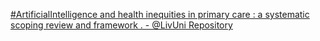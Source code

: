 [#ArtificialIntelligence and health inequities in primary care : a systematic scoping review and framework . - @LivUni Repository ](https://qi.tc/qi/110133)